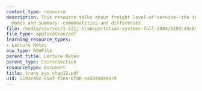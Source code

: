 ```yaml
---
content_type: resource
description: This resource talks about freight level-of-service--the inventory model,
  modes and summary--commonalities and differences.
file: /media/courses/1-221j-transportation-systems-fall-2004/5193c45c65aff5ea0f08ea394a6996c9_trans_sys_chap12.pdf
file_type: application/pdf
learning_resource_types:
- Lecture Notes
ocw_type: OCWFile
parent_title: Lecture Notes
parent_type: CourseSection
resourcetype: Document
title: trans_sys_chap12.pdf
uid: 5193c45c-65af-f5ea-0f08-ea394a6996c9
---
```

